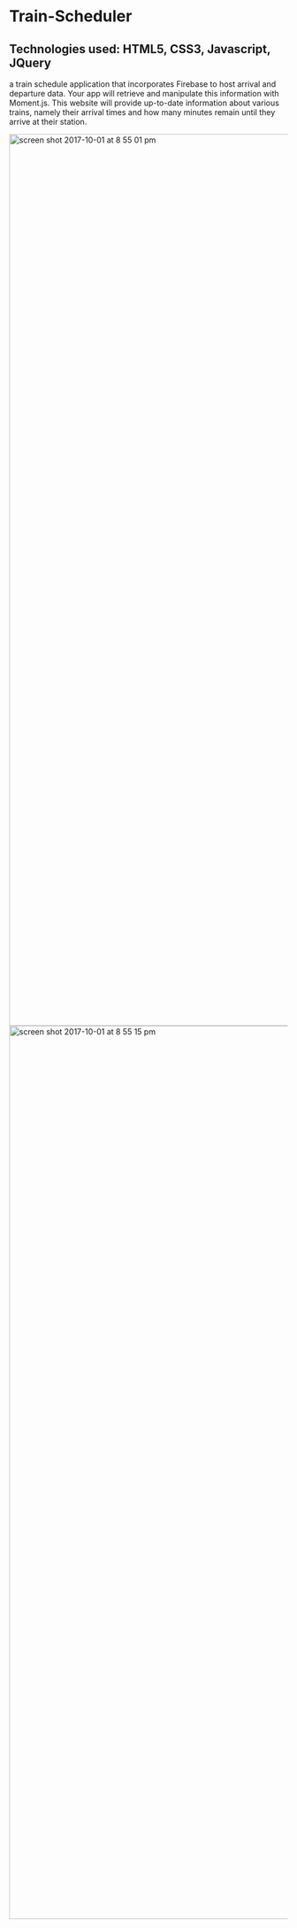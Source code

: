 # Train-Scheduler
## Technologies used: HTML5, CSS3, Javascript, JQuery

a train schedule application that incorporates Firebase to host arrival and departure data. Your app will retrieve and manipulate this information with Moment.js. This website will provide up-to-date information about various trains, namely their arrival times and how many minutes remain until they arrive at their station.


<img width="1611" alt="screen shot 2017-10-01 at 8 55 01 pm" src="https://user-images.githubusercontent.com/25913749/31063763-ef9eb6b8-a6ea-11e7-8291-acdfb9fccd24.png">

<img width="1614" alt="screen shot 2017-10-01 at 8 55 15 pm" src="https://user-images.githubusercontent.com/25913749/31063767-fa398594-a6ea-11e7-8fae-ec00e740aa08.png">
